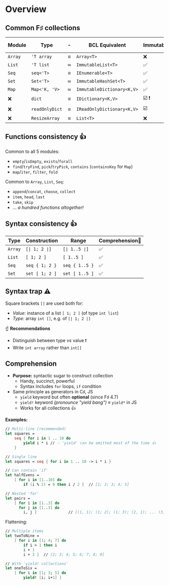 # Overview

## Common F♯ collections

<table>
<thead><tr><th width="85">Module</th><th width="146">Type</th><th width="44" align="center">-</th><th width="227">BCL Equivalent</th><th width="105">Immutable</th><th>Structural comparison</th></tr></thead>
<tbody>
<tr><td><code>Array</code></td><td><code>'T array</code></td><td align="center">≡</td><td><code>Array&#x3C;T></code></td><td>❌</td><td>✅</td></tr>
<tr><td><code>List</code></td><td><code>'T list</code></td><td align="center">≃</td><td><code>ImmutableList&#x3C;T></code></td><td>✅</td><td>✅</td></tr>
<tr><td><code>Seq</code></td><td><code>seq&#x3C;'T></code></td><td align="center">≡</td><td><code>IEnumerable&#x3C;T></code></td><td>✅</td><td>✅</td></tr>
<tr><td><code>Set</code></td><td><code>Set&#x3C;'T></code></td><td align="center">≃</td><td><code>ImmutableHashSet&#x3C;T></code></td><td>✅</td><td>✅</td></tr>
<tr><td><code>Map</code></td><td><code>Map&#x3C;'K, 'V></code></td><td align="center">≃</td><td><code>ImmutableDictionary&#x3C;K,V></code></td><td>✅</td><td>✅</td></tr>
<tr><td>❌</td><td><code>dict</code></td><td align="center">≡</td><td><code>IDictionary&#x3C;K,V></code></td><td>☑️ ❗</td><td>❌</td></tr>
<tr><td>❌</td><td><code>readOnlyDict</code></td><td align="center">≡</td><td><code>IReadOnlyDictionary&#x3C;K,V></code></td><td>☑️</td><td>❌</td></tr>
<tr><td>❌</td><td><code>ResizeArray</code></td><td align="center">≡</td><td><code>List&#x3C;T></code></td><td>❌</td><td>❌</td></tr>
</tbody></table>

## Functions consistency 👍

Common to all 5 modules:

* `empty`/`isEmpty`, `exists`/`forall`
* `find`/`tryFind`, `pick`/`tryPick`, `contains` (`containsKey` for `Map`)
* `map`/`iter`, `filter`, `fold`

Common to `Array`, `List`, `Seq`:

* `append`/`concat`, `choose`, `collect`
* `item`, `head`, `last`
* `take`, `skip`
* ... _a hundred functions altogether!_

## Syntax consistency 👍

| Type    | Construction   | Range          | Comprehension📍 |
| ------- | -------------- | -------------- | --------------- |
| `Array` | `[∣ 1; 2 ∣]`   | `[∣ 1..5 ∣]`   | ✅               |
| `List`  | `[ 1; 2 ]`     | `[ 1..5 ]`     | ✅               |
| `Seq`   | `seq { 1; 2 }` | `seq { 1..5 }` | ✅               |
| `Set`   | `set [ 1; 2 ]` | `set [ 1..5 ]` | ✅               |

## Syntax trap ⚠️

Square brackets `[]` are used both for:

* _Value:_ instance of a list `[ 1; 2 ]` (of type `int list`)
* _Type:_ array `int []`, e.g. of `[| 1; 2 |]`

☝ **Recommendations**

* Distinguish between type _vs_ value ❗
* Write `int array` rather than `int[]`

## Comprehension

* **Purpose:** syntactic sugar to construct collection
  * Handy, succinct, powerful
  * Syntax includes `for` loops, `if` condition
* Same principle as generators in C♯, JS
  * `yield` keyword but often **optional** (since F♯ 4.7)
  * `yield!` keyword _(pronounce "yield bang")_ ≡ `yield*` in JS
  * Works for all collections 👍

**Examples:**

```fsharp
// Multi-line (recommended)
let squares =
    seq { for i in 1 .. 10 do
        yield i * i // 💡 'yield' can be omitted most of the time 👍
    }

// Single line
let squares = seq { for i in 1 .. 10 -> i * i }

// Can contain 'if'
let halfEvens =
    [ for i in [1..10] do
        if (i % 2) = 0 then i / 2 ]  // [1; 2; 3; 4; 5]

// Nested 'for'
let pairs =
    [ for i in [1..3] do
      for j in [1..3] do
        i, j ]              // [(1, 1); (1; 2); (1; 3); (2, 1); ... (3, 3)]
```

Flattening:

```fsharp
// Multiple items
let twoToNine =
    [ for i in [1; 4; 7] do
        if i > 1 then i
        i + 1
        i + 2 ]  // [2; 3; 4; 5; 6; 7; 8; 9]

// With 'yield! collections'
let oneToSix =
    [ for i in [1; 3; 5] do
        yield! [i; i+1] ]
```
